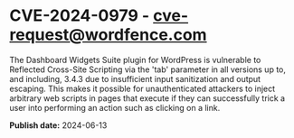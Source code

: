 # CVE-2024-0979 - cve-request@wordfence.com

The Dashboard Widgets Suite plugin for WordPress is vulnerable to Reflected Cross-Site Scripting via the 'tab' parameter in all versions up to, and including, 3.4.3 due to insufficient input sanitization and output escaping. This makes it possible for unauthenticated attackers to inject arbitrary web scripts in pages that execute if they can successfully trick a user into performing an action such as clicking on a link.

**Publish date:** 2024-06-13
